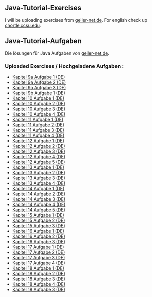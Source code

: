 ## Java-Tutorial-Exercises
I will be uploading exercises from <a href=http://www.gailer-net.de/tutorials/java/index.html>geiler-net.de</a>. For english check up <a href=https://chortle.ccsu.edu/java5/index.html>chortle.ccsu.edu</a>.

## Java-Tutorial-Aufgaben
Die lösungen für Java Aufgaben von <a href=http://www.gailer-net.de/tutorials/java/index.html>geiler-net.de</a>.


### Uploaded Exercises / Hochgeladene Aufgaben :
* <a href=https://github.com/iremben/Java-Tutorial-Exercises/blob/main/kapitel09aaufgabe1.java>Kapitel 9a Aufgabe 1 (DE)</a>
* <a href=https://github.com/iremben/Java-Tutorial-Exercises/blob/main/kapitel09aaufgabe2.java>Kapitel 9a Aufgabe 2 (DE)</a>
* <a href=https://github.com/iremben/Java-Tutorial-Exercises/blob/main/kapitel09aaufgabe3.java>Kapitel 9a Aufgabe 3 (DE)</a>
* <a href=https://github.com/iremben/Java-Tutorial-Exercises/blob/main/kapitel09b_aufgabe1.java>Kapitel 9b Aufgabe 1 (DE)</a>
* <a href=https://github.com/iremben/Java-Tutorial-Exercises/blob/main/kapitel10aufgabe1.java>Kapitel 10 Aufgabe 1 (DE)</a>
* <a href=https://github.com/iremben/Java-Tutorial-Exercises/blob/main/kapitel10aufgabe2.java>Kapitel 10 Aufgabe 2 (DE)</a>
* <a href=https://github.com/iremben/Java-Tutorial-Exercises/blob/main/kapitel10aufgabe3.java>Kapitel 10 Aufgabe 3 (DE)</a>
* <a href=https://github.com/iremben/Java-Tutorial-Exercises/blob/main/kapitel10aufgabe4.java>Kapitel 10 Aufgabe 4 (DE)</a>
* <a href=https://github.com/iremben/Java-Tutorial-Exercises/blob/main/kapitel11aufgabe1.java>Kapitel 11 Aufgabe 1 (DE)</a>
* <a href=https://github.com/iremben/Java-Tutorial-Exercises/blob/main/kapitel11aufgabe2.java>Kapitel 11 Aufgabe 2 (DE)</a>
* <a href=https://github.com/iremben/Java-Tutorial-Exercises/blob/main/kapitel11aufgabe3.java>Kapitel 11 Aufgabe 3 (DE)</a>
* <a href=https://github.com/iremben/Java-Tutorial-Exercises/blob/main/kapitel11aufgabe4.java>Kapitel 11 Aufgabe 4 (DE)</a>
* <a href=https://github.com/iremben/Java-Tutorial-Exercises/blob/main/kapitel12aufgabe1.java>Kapitel 12 Aufgabe 1 (DE)</a>
* <a href=https://github.com/iremben/Java-Tutorial-Exercises/blob/main/kapitel12aufgabe2.java>Kapitel 12 Aufgabe 2 (DE)</a>
* <a href=https://github.com/iremben/Java-Tutorial-Exercises/blob/main/kapitel12aufgabe3.java>Kapitel 12 Aufgabe 3 (DE)</a>
* <a href=https://github.com/iremben/Java-Tutorial-Exercises/blob/main/kapitel12aufgabe4.java>Kapitel 12 Aufgabe 4 (DE)</a>
* <a href=https://github.com/iremben/Java-Tutorial-Exercises/blob/main/kapitel12aufgabe5.java>Kapitel 12 Aufgabe 5 (DE)</a>
* <a href=https://github.com/iremben/Java-Tutorial-Exercises/blob/main/kapitel13aufgabe1.java>Kapitel 13 Aufgabe 1 (DE)</a>
* <a href=https://github.com/iremben/Java-Tutorial-Exercises/blob/main/kapitel13aufgabe2.java>Kapitel 13 Aufgabe 2 (DE)</a>
* <a href=https://github.com/iremben/Java-Tutorial-Exercises/blob/main/kapitel13aufgabe3.java>Kapitel 13 Aufgabe 3 (DE)</a>
* <a href=https://github.com/iremben/Java-Tutorial-Exercises/blob/main/kapitel13aufgabe4.java>Kapitel 13 Aufgabe 4 (DE)</a>
* <a href=https://github.com/iremben/Java-Tutorial-Exercises/blob/main/kapitel14aufgabe4.java>Kapitel 14 Aufgabe 1 (DE)</a>
* <a href=https://github.com/iremben/Java-Tutorial-Exercises/blob/main/kapitel14aufgabe1.java>Kapitel 14 Aufgabe 2 (DE)</a>
* <a href=https://github.com/iremben/Java-Tutorial-Exercises/blob/main/kapitel14aufgabe2.java>Kapitel 14 Aufgabe 3 (DE)</a>
* <a href=https://github.com/iremben/Java-Tutorial-Exercises/blob/main/kapitel14aufgabe3.java>Kapitel 14 Aufgabe 4 (DE)</a>
* <a href=https://github.com/iremben/Java-Tutorial-Exercises/blob/main/kapitel14aufgabe4.java>Kapitel 14 Aufgabe 5 (DE)</a>
* <a href=https://github.com/iremben/Java-Tutorial-Exercises/blob/main/kapitel15aufgabe1.java>Kapitel 15 Aufgabe 1 (DE)</a>
* <a href=https://github.com/iremben/Java-Tutorial-Exercises/blob/main/kapitel15aufgabe2.java>Kapitel 15 Aufgabe 2 (DE)</a>
* <a href=https://github.com/iremben/Java-Tutorial-Exercises/blob/main/kapitel15aufgabe3.java>Kapitel 15 Aufgabe 3 (DE)</a>
* <a href=https://github.com/iremben/Java-Tutorial-Exercises/blob/main/kapitel16aufgabe1.java>Kapitel 16 Aufgabe 1 (DE)</a>
* <a href=https://github.com/iremben/Java-Tutorial-Exercises/blob/main/kapitel16aufgabe2.java>Kapitel 16 Aufgabe 2 (DE)</a>
* <a href=https://github.com/iremben/Java-Tutorial-Exercises/blob/main/kapitel16aufgabe3.java>Kapitel 16 Aufgabe 3 (DE)</a>
* <a href=https://github.com/iremben/Java-Tutorial-Exercises/blob/main/kapitel17aufgabe1.java>Kapitel 17 Aufgabe 1 (DE)</a>
* <a href=https://github.com/iremben/Java-Tutorial-Exercises/blob/main/kapitel17aufgabe2.java>Kapitel 17 Aufgabe 2 (DE)</a>
* <a href=https://github.com/iremben/Java-Tutorial-Exercises/blob/main/kapitel17aufgabe3.java>Kapitel 17 Aufgabe 3 (DE)</a>
* <a href=https://github.com/iremben/Java-Tutorial-Exercises/blob/main/kapitel17aufgabe4.java>Kapitel 17 Aufgabe 4 (DE)</a>
* <a href=https://github.com/iremben/Java-Tutorial-Exercises/blob/main/kapitel18aufgabe1.java>Kapitel 18 Aufgabe 1 (DE)</a>
* <a href=https://github.com/iremben/Java-Tutorial-Exercises/blob/main/kapitel18aufgabe2.java>Kapitel 18 Aufgabe 2 (DE)</a>
* <a href=https://github.com/iremben/Java-Tutorial-Exercises/blob/main/kapitel18aufgabe3.java>Kapitel 18 Aufgabe 3 (DE)</a>
* <a href=https://github.com/iremben/Java-Tutorial-Exercises/blob/main/kapitel18aufgabe4.java>Kapitel 18 Aufgabe 4 (DE)</a>
* <a href=https://github.com/iremben/Java-Tutorial-Exercises/blob/main/kapitel19aufgabe1.java>Kapitel 18 Aufgabe 3 (DE)</a>
